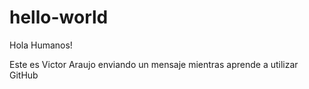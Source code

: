 # hello-world

Hola Humanos!

Este es Victor Araujo enviando un mensaje mientras aprende a utilizar GitHub
